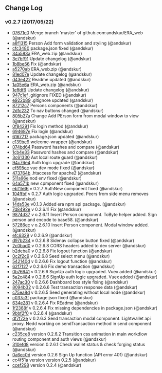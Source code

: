## Change Log

### v0.2.7 (2017/05/22)
- [07671c0](https://github.com/andskur/ERA_web/commit/07671c010af346fb675bb6630b31319a7551681a) Merge branch 'master' of github.com:andskur/ERA_web (@andskur)
- [a8f1315](https://github.com/andskur/ERA_web/commit/a8f131564c96d8c66f1f0d7ae9b9c3298e37bded) Person Add form validation and styling (@andskur)
- [cfc3480](https://github.com/andskur/ERA_web/commit/cfc34803b4b1e53dc583d2560fc5c94f88a59dc6) package.json fixed (@andskur)
- [34a583a](https://github.com/andskur/ERA_web/commit/34a583afd3eea710733a28939844c7963576d1a5) ERA_web.zip (@andskur)
- [3e7bf91](https://github.com/andskur/ERA_web/commit/3e7bf9153f2dbc67a0f13d0908afa16a0270f139) Update changelog (@andskur)
- [1b8be56](https://github.com/andskur/ERA_web/commit/1b8be56fc3d6fa961ea35a80b6e896000e48f695) Fix (@andskur)
- [a5270ab](https://github.com/andskur/ERA_web/commit/a5270ab205a15249fb4d4549cb265f3d6319cb31) ERA_web.zip (@andskur)
- [81ed07e](https://github.com/andskur/ERA_web/commit/81ed07e46a72aa5e9f8c15c3b251f9b40bd7b9dc) Update changelog (@andskur)
- [d43e422](https://github.com/andskur/ERA_web/commit/d43e4222647209e35d3699932bc0ffd1107a47f1) Readme updated (@andskur)
- [1a05e6a](https://github.com/andskur/ERA_web/commit/1a05e6a68f54101fdb787d7a0edbfee8883138d2) ERA_web.zip (@andskur)
- [1effdf6](https://github.com/andskur/ERA_web/commit/1effdf60e818bd71a456c2e30a76200b8fa7ec35) Update changelog (@andskur)
- [947c1ef](https://github.com/andskur/ERA_web/commit/947c1ef7a952dae8f0bc98a209441f4223d89f79) .gitignore FIXED (@andskur)
- [e922b89](https://github.com/andskur/ERA_web/commit/e922b895e509e6f36a1ceed0993ed9175b412d49) .gitignore updated (@andskur)
- [87212c7](https://github.com/andskur/ERA_web/commit/87212c7e0672b98e98d875a830f41367d8a051cf) Persons components (@andskur)
- [2dfc232](https://github.com/andskur/ERA_web/commit/2dfc2320365f8293370284e56cba66d142188c77) To nav buttons changed (@andskur)
- [805b27a](https://github.com/andskur/ERA_web/commit/805b27a97defb7eb2f0e91e3d61849ff02403490) Change Add PErson form from modal window to view (@andskur)
- [0f84291](https://github.com/andskur/ERA_web/commit/0f842915cf7cb989c7c3bc854682455d21ed07e9) Fix login method (@andskur)
- [694687e](https://github.com/andskur/ERA_web/commit/694687eecb908ed32003a85dc8c51969c24b56b3) Fix login (@andskur)
- [6167717](https://github.com/andskur/ERA_web/commit/6167717a5327cb2acfb47337d04e3b0c91004b3f) package.json updated (@andskur)
- [c139be9](https://github.com/andskur/ERA_web/commit/c139be92afed67d0e6aadb42e6b98b89c8884a3c) welcome-wrapper (@andskur)
- [074bd64](https://github.com/andskur/ERA_web/commit/074bd648c2a72ff4ce9efcaa90000200bd07af9c) Password hashes and compare (@andskur)
- [1cb4e33](https://github.com/andskur/ERA_web/commit/1cb4e334e41c5f1862178b51efee16cbbf1ac485) Password hashes and compare (@andskur)
- [3c61330](https://github.com/andskur/ERA_web/commit/3c61330699ca5680a11b5efb62628d9f17f002e6) Aut local route guard (@andskur)
- [94c76e4](https://github.com/andskur/ERA_web/commit/94c76e4ccb7735ec7e4419539e5506f940bcea53) Auth logic upgrade (@andskur)
- [ef595cc](https://github.com/andskur/ERA_web/commit/ef595ccb9c439473063849e32f0f0f72fe8210e8) vue dev mode fixed (@andskur)
- [473764b](https://github.com/andskur/ERA_web/commit/473764b14890788a644e2e23c3ac8477ea6c25c8) .htaccess for apache2 (@andskur)
- [511a66e](https://github.com/andskur/ERA_web/commit/511a66e35dc522ac2d81d07646d3326ed187d565) nod env fixed (@andskur)
- [64a571b](https://github.com/andskur/ERA_web/commit/64a571bcb21888d73260b0f9aecabb1fe1c2c8ab) new cpmponent fixed (@andskur)
- [ebf1566](https://github.com/andskur/ERA_web/commit/ebf15660693d6f7495de71d832b5b42866f175d5) v 0.2.7 AuthNew component fixed (@andskur)
- [104ffbf](https://github.com/andskur/ERA_web/commit/104ffbfb689fb48b92c57b04b6a680d54d0cfb71) v 0.2.7 Auth logic upgraded. Peers from side menu removes (@andskur)
- [14da53e](https://github.com/andskur/ERA_web/commit/14da53e4953bf5236201f19016127924d24c2854) v0.1.3 Added era npm api package. (@andskur)
- [7d8492e](https://github.com/andskur/ERA_web/commit/7d8492ea9df5a9f3207da41b53c845b82fa16d46) v 0.2.6.11 Fix (@andskur)
- [9874d37](https://github.com/andskur/ERA_web/commit/9874d37856c89eed58249985ee3f6228a6650918) v o.2.6.11 Insert Person component. ToByte helper added. Sign person and encode to base58. (@andskur)
- [57286ec](https://github.com/andskur/ERA_web/commit/57286ec246ec86d66e881082f9a86b36e768101f) v o.2.6.10 Insert Person component. Modal window added. (@andskur)
- [efc6329](https://github.com/andskur/ERA_web/commit/efc6329e210b3341c8c56e994f88d9a0b694776a) v 0.2.6.9 (@andskur)
- [d97b234](https://github.com/andskur/ERA_web/commit/d97b234f934f0d55935295d6078934b1898a4198) v 0.2.6.8 Sidenav collapse button fixed (@andskur)
- [2c0bad0](https://github.com/andskur/ERA_web/commit/2c0bad0a265ba16a5d84182f9f400016673f34f9) v 0.2.6.8 CORS headers added to dev server (@andskur)
- [b2deba0](https://github.com/andskur/ERA_web/commit/b2deba036cf4412ccf7428d6c9723d1362f2d1d0) v 0.2.6.8 Fix logout function (@andskur)
- [0c2f2c9](https://github.com/andskur/ERA_web/commit/0c2f2c9708ff590ac1578db36700b6cf0bec8865) v 0.2.6.8 Seed select menu (@andskur)
- [542140d](https://github.com/andskur/ERA_web/commit/542140d7b6d86f4d8cf61a99b942eece26931389) v 0.2.6.6 Fix logout function (@andskur)
- [62f7127](https://github.com/andskur/ERA_web/commit/62f71273eda081590121cb5016bcf4013694ec78) v 0.2.6.6 Fix demo transaction (@andskur)
- [0b76641](https://github.com/andskur/ERA_web/commit/0b76641e0e51c48ebc23ea88107c654ddebd4fa9) v 0.2.6.6 SignUp auth logic upgraded. Vuex added (@andskur)
- [5a2c484](https://github.com/andskur/ERA_web/commit/5a2c4841125cfeb5de6db2cab150a9d894cd0cc7) v 0.2.6.6 SignUp auth logic upgraded. Vuex added (@andskur)
- [247ac30](https://github.com/andskur/ERA_web/commit/247ac30ffbcb9a6195a567b07b50098ff8714feb) v 0.2.6.6 Dashboard bos style fixing (@andskur)
- [8094b32](https://github.com/andskur/ERA_web/commit/8094b32892678bd378192dd54b6054ab81839156) v 0.2.6.6 Test transaction response data (@andskur)
- [c75ea8d](https://github.com/andskur/ERA_web/commit/c75ea8d686c22807e83453f4fdec3cfcfd6cd31e) v 0.2.6.5 Seed generating without local node (@andskur)
- [c037a3f](https://github.com/andskur/ERA_web/commit/c037a3f9aee9f07a8258117b03baef83a0c4c114) package.json fixed (@andskur)
- [634e281](https://github.com/andskur/ERA_web/commit/634e281e3c7054d1b0ac295f7957fada45adcd01) v 0.2.6.4 Fix REadme (@andskur)
- [1f2368f](https://github.com/andskur/ERA_web/commit/1f2368f0efaa19932a2596acd791e52aed4bfd58) v 0.2.6.4 Fix missing dependencies in package.json (@andskur)
- [9bbf2f0](https://github.com/andskur/ERA_web/commit/9bbf2f0927dce82031aef3d303421a8ea57c106b) v 0.2.6.4 (@andskur)
- [df7f72e](https://github.com/andskur/ERA_web/commit/df7f72ed65f73f17445d22d765f2687b05a644a3) v 0.2.6.3 Send transaction modal component. Lightwallet api proxy. Nedd working on sendTransaction method in send component (@andskur)
- [c235ce8](https://github.com/andskur/ERA_web/commit/c235ce82cc1a7d35fe67721b323981c18207ddba) version 0.2.6.2 Transition css animation in main workdlow routing component and auth views (@andskur)
- [310efd8](https://github.com/andskur/ERA_web/commit/310efd8f24f2e2c400cb3ad253ddaf8eb5ba16f0) version 0.2.6.1 Check wallet status & check forging status (@andskur)
- [0a6ec0d](https://github.com/andskur/ERA_web/commit/0a6ec0d4a4ba7c43833e1a4d52413ec8b001e688) version 0.2.6 Sign Up function (API error 401) (@andskur)
- [cc4f51a](https://github.com/andskur/ERA_web/commit/cc4f51a773f8364c5738a8c4aec583af05f937f5) version version 0.2.5 (@andskur)
- [ccef298](https://github.com/andskur/ERA_web/commit/ccef298c9fc2ab661a23c2936e451135fa573517) version 0.2.4 (@andskur)